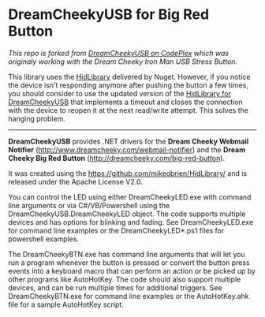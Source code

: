 # DreamCheekyUSB for Big Red Button

*This repo is forked from [DreamCheekyUSB on CodePlex](https://dreamcheekyusb.codeplex.com/) which was originaly working with the Dream Cheeky Iron Man USB Stress Button.*

This library uses the [HidLibrary](https://github.com/mikeobrien/HidLibrary/) delivered by Nuget. However, if you notice the device isn't responding anymore after pushing the button a few times, you should consider to use the updated version of the [HidLibrary for DreamCheekyUSB](https://github.com/MrRenaud/HidLibrary) that implements a timeout and closes the connection with the device to reopen it at the next read/write attempt. This solves the hanging problem.

-------------

**DreamCheekyUSB** provides .NET drivers for the **Dream Cheeky Webmail Notifier** (http://www.dreamcheeky.com/webmail-notifier) and the **Dream Cheeky Big Red Button** (http://dreamcheeky.com/big-red-button).

It was created using the https://github.com/mikeobrien/HidLibrary/ and is released under the Apache License V2.0.

You can control the LED using either DreamCheekyLED.exe with command line arguments or via C#/VB/Powershell using 
the DreamCheekyUSB.DreamCheekyLED object. The code supports multiple devices and has options for blinking and fading.
See DreamCheekyLED.exe for command line examples or the DreamCheekyLED*.ps1 files for powershell examples.

The DreamCheekyBTN.exe has command line arguments that will let you run a program whenever the button is pressed or
convert the button press events into a keyboard macro that can perform an action or be picked up by other programs
like AutoHotKey. The code should also support multiple devices, and can be run multiple times for additional triggers.
See DreamCheekyBTN.exe for command line examples or the AutoHotKey.ahk file for a sample AutoHotKey script.
